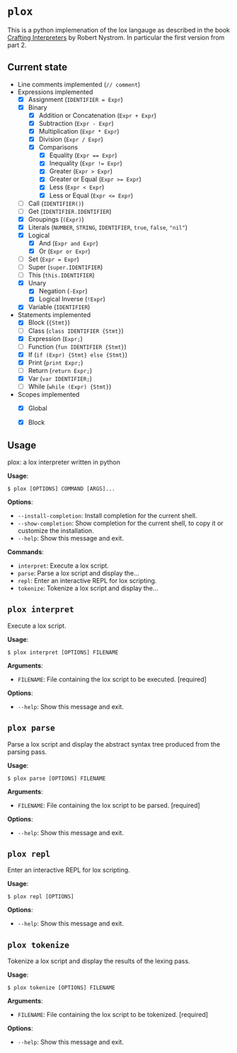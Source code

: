 # `plox`
This is a python implemenation of the lox langauge as described in the book [Crafting Interpreters](https://craftinginterpreters.com/) by Robert Nystrom. In particular the first version from part 2.

## Current state
- Line comments implemented (`// comment`)
- Expressions implemented
  - [x] Assignment (`IDENTIFIER = Expr`)
  - [x] Binary
    - [x] Addition or Concatenation (`Expr + Expr`)
    - [x] Subtraction (`Expr - Expr`)
    - [x] Multiplication (`Expr * Expr`)
    - [x] Division (`Expr / Expr`)
    - [x] Comparisons
      - [x] Equality (`Expr == Expr`)
      - [x] Inequality (`Expr != Expr`)
      - [x] Greater (`Expr > Expr`)
      - [x] Greater or Equal (`Expr >= Expr`)
      - [x] Less (`Expr < Expr`)
      - [x] Less or Equal (`Expr <= Expr`)
  - [ ] Call (`IDENTIFIER()`)
  - [ ] Get (`IDENTIFIER.IDENTIFIER`)
  - [x] Groupings (`(Expr)`)
  - [x] Literals (`NUMBER`, `STRING`, `IDENTIFIER`, `true`, `false`, `"nil"`)
  - [x] Logical
    - [x] And (`Expr and Expr`)
    - [x] Or (`Expr or Expr`)
  - [ ] Set (`Expr = Expr`)
  - [ ] Super (`super.IDENTIFIER`)
  - [ ] This (`this.IDENTIFIER`)
  - [x] Unary
    - [x] Negation (`-Expr`)
    - [x] Logical Inverse (`!Expr`)
  - [x] Variable (`IDENTIFIER`)
- Statements implemented
  - [x] Block (`{Stmt}`)
  - [ ] Class (`class IDENTIFIER {Stmt}`)
  - [x] Expression (`Expr;`)
  - [ ] Function (`fun IDENTIFIER {Stmt}`)
  - [x] If (`if (Expr) {Stmt} else {Stmt}`)
  - [x] Print (`print Expr;`)
  - [ ] Return (`return Expr;`)
  - [x] Var (`var IDENTIFIER;`)
  - [ ] While (`while (Expr) {Stmt}`)
- Scopes implemented
  - [x] Global
  - [x] Block


## Usage

plox: a lox interpreter written in python

**Usage**:

```console
$ plox [OPTIONS] COMMAND [ARGS]...
```

**Options**:

* `--install-completion`: Install completion for the current shell.
* `--show-completion`: Show completion for the current shell, to copy it or customize the installation.
* `--help`: Show this message and exit.

**Commands**:

* `interpret`: Execute a lox script.
* `parse`: Parse a lox script and display the...
* `repl`: Enter an interactive REPL for lox scripting.
* `tokenize`: Tokenize a lox script and display the...

## `plox interpret`

Execute a lox script.

**Usage**:

```console
$ plox interpret [OPTIONS] FILENAME
```

**Arguments**:

* `FILENAME`: File containing the lox script to be executed.  [required]

**Options**:

* `--help`: Show this message and exit.

## `plox parse`

Parse a lox script and display the abstract syntax tree produced from the parsing pass.

**Usage**:

```console
$ plox parse [OPTIONS] FILENAME
```

**Arguments**:

* `FILENAME`: File containing the lox script to be parsed.  [required]

**Options**:

* `--help`: Show this message and exit.

## `plox repl`

Enter an interactive REPL for lox scripting.

**Usage**:

```console
$ plox repl [OPTIONS]
```

**Options**:

* `--help`: Show this message and exit.

## `plox tokenize`

Tokenize a lox script and display the results of the lexing pass.

**Usage**:

```console
$ plox tokenize [OPTIONS] FILENAME
```

**Arguments**:

* `FILENAME`: File containing the lox script to be tokenized.  [required]

**Options**:

* `--help`: Show this message and exit.
